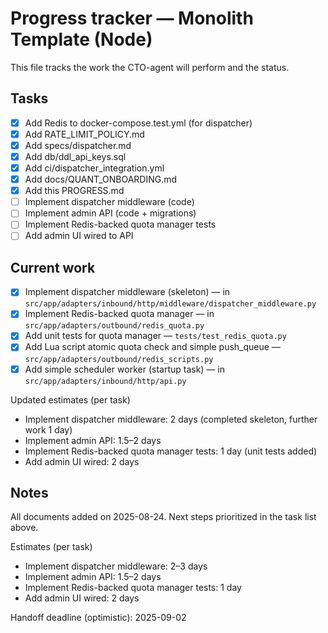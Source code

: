 # Progress tracker — Monolith Template (Node)

This file tracks the work the CTO-agent will perform and the status.

Tasks
-----
- [x] Add Redis to docker-compose.test.yml (for dispatcher)
- [x] Add RATE_LIMIT_POLICY.md
- [x] Add specs/dispatcher.md
- [x] Add db/ddl_api_keys.sql
- [x] Add ci/dispatcher_integration.yml
- [x] Add docs/QUANT_ONBOARDING.md
- [x] Add this PROGRESS.md
- [ ] Implement dispatcher middleware (code)
- [ ] Implement admin API (code + migrations)
- [ ] Implement Redis-backed quota manager tests
- [ ] Add admin UI wired to API

Current work
------------
- [x] Implement dispatcher middleware (skeleton) — in `src/app/adapters/inbound/http/middleware/dispatcher_middleware.py`
- [x] Implement Redis-backed quota manager — in `src/app/adapters/outbound/redis_quota.py`
- [x] Add unit tests for quota manager — `tests/test_redis_quota.py`
- [x] Add Lua script atomic quota check and simple push_queue — `src/app/adapters/outbound/redis_scripts.py`
- [x] Add simple scheduler worker (startup task) — in `src/app/adapters/inbound/http/api.py`

Updated estimates (per task)
- Implement dispatcher middleware: 2 days (completed skeleton, further work 1 day)
- Implement admin API: 1.5–2 days
- Implement Redis-backed quota manager tests: 1 day (unit tests added)
- Add admin UI wired: 2 days


Notes
-----
All documents added on 2025-08-24. Next steps prioritized in the task list above.

Estimates (per task)
- Implement dispatcher middleware: 2–3 days
- Implement admin API: 1.5–2 days
- Implement Redis-backed quota manager tests: 1 day
- Add admin UI wired: 2 days

Handoff deadline (optimistic): 2025-09-02
